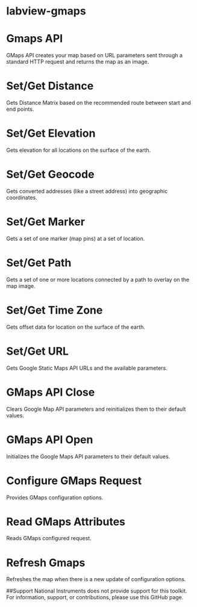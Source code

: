 # labview-gmaps
# Gmaps API
GMaps API creates your map based on URL parameters sent through a standard HTTP request and returns the map as an image.
# Set/Get Distance 
Gets Distance Matrix based on the recommended  route between start and end points.

# Set/Get Elevation 
Gets elevation for all locations on the surface of the earth.

# Set/Get Geocode
Gets converted addresses (like a street address) into geographic coordinates.
# Set/Get Marker
Gets a set of one marker (map pins) at a set of location.

# Set/Get Path
Gets a set of one or more locations connected by a path to overlay on the map image.

# Set/Get Time Zone
Gets offset data for location on the surface of the earth.

# Set/Get URL
Gets Google Static Maps API URLs and the available parameters.

# GMaps API Close
Clears Google Map API parameters and reinitializes them to their default values.

# GMaps API Open
Initializes the Google Maps API parameters to their default values.


# Configure GMaps Request
Provides GMaps configuration options.

# Read GMaps Attributes 
Reads GMaps configured request.
# Refresh Gmaps
Refreshes the map when there is a new update of configuration options.


##Support National Instruments does not provide support for this toolkit. For information, support,
or contributions, please use this GitHub page.
